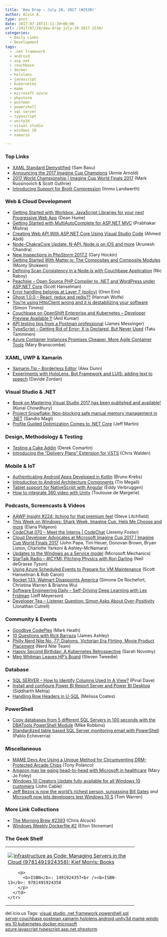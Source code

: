 ```yaml
---
title: 'Dew Drop – July 28, 2017 (#2530)'
author: Alvin A.
type: post
date: 2017-07-28T11:11:39+00:00
url: /2017/07/28/dew-drop-july-28-2017-2530/
categories:
  - Daily Links
  - Development
tags:
  - .net framework
  - android
  - asp.net
  - couchbase
  - docker
  - hololens
  - javascript
  - kubernetes
  - mame
  - microsoft azure
  - phpstorm
  - postman
  - powershell
  - sql server
  - typescript
  - unity3d
  - visual studio
  - windows 10
  - xamarin

---
```

### <a name="top"></a>Top Links

  * <a href="http://developer.telerik.com/content-types/tutorials/xaml-standard-demystified/" target="_blank">XAML Standard Demystified</a> (Sam Basu)
  * <a href="http://blogs.windows.com/windowsexperience/2017/07/27/announcing-the-2017-imagine-cup-champions/?WT.mc_id=DX_MVP4025064" target="_blank">Announcing the 2017 Imagine Cup Champions</a> (Annie Arnold)
  * <a href="https://channel9.msdn.com/Events/Imagine-Cup/Imagine-Cup-World-Finals-2017/2017-World-Championship?WT.mc_id=DX_MVP4025064" target="_blank">2017 World Championship | Imagine Cup World Finals 2017</a> (Mark Russinovich & Scott Guthrie)
  * <a href="https://blogs.msdn.microsoft.com/dotnet/2017/07/27/introducing-support-for-brotli-compression/" target="_blank">Introducing Support for Brotli Compression</a> (Immo Landwerth)



### <a name="web"></a>Web & Cloud Development

  * <a href="http://feedproxy.google.com/~r/DeanHumesBlog/~3/hr-179cS4LM/10162" target="_blank">Getting Started with Workbox: JavaScript Libraries for your next Progressive Web App</a> (Dean Hume)
  * <a href="http://our.componentone.com/2017/07/27/getting-started-with-multiautocomplete-for-asp-net-mvc/" target="_blank">Getting Started with MultiAutoComplete for ASP.NET MVC</a> (Prabhakar Mishra)
  * <a href="http://www.c-sharpcorner.com/article/creating-web-api-with-asp-net-core-using-visual-studio-code/" target="_blank">Creating Web API With ASP.NET Core Using Visual Studio Code</a> (Ahmed Abdi)
  * <a href="http://blogs.windows.com/msedgedev/2017/07/27/node-chakracore-update-n-api-ios/?WT.mc_id=DX_MVP4025064" target="_blank">Node-ChakraCore Update: N-API, Node.js on iOS and more</a> (Arunesh Chandra)
  * <a href="https://blog.jetbrains.com/phpstorm/2017/07/new-inspections-in-phpstorm-2017-2/" target="_blank">New Inspections in PhpStorm 2017.2</a> (Gary Hockin)
  * <a href="https://code.tutsplus.com/tutorials/getting-started-with-matterjs-composite-and-composites-module--cms-28836" target="_blank">Getting Started With Matter.js: The Composites and Composite Modules</a> (Monty Shokeen)
  * <a href="https://blog.couchbase.com/defining-scan-consistency-node-js-couchbase-application/" target="_blank">Defining Scan Consistency in a Node.js with Couchbase Application</a> (Nic Raboy)
  * <a href="http://feeds.hanselman.com/~/413208230/0/scotthanselman~Peachpie-Open-Source-PHP-Compiler-to-NET-and-WordPress-under-ASPNET-Core.aspx" target="_blank">Peachpie &#8211; Open Source PHP Compiler to .NET and WordPress under ASP.NET Core</a> (Scott Hanselman)
  * <a href="http://feedproxy.google.com/~r/AyendeRahien/~3/T9rdW6kZ24A/error-handling-belongs-at-layer-7-policy" target="_blank">Error handling belongs at Layer 7 (policy)</a> (Oren Eini)
  * <a href="https://dev.ghost.org/ghost-1-0-0/" target="_blank">Ghost 1.0.0 &#8211; React, redux and redis??</a> (Hannah Wolfe)
  * <a href="https://aspnetmonsters.com/2016/08/2016-08-27-httpclientwrong/" target="_blank">You&#8217;re using HttpClient wrong and it is destabilizing your software</a> (Simon Timms)
  * <a href="https://blog.couchbase.com/couchbase-openshift-enterprise-kubernetes-developer-preview-available/" target="_blank">Couchbase on OpenShift Enterprise and Kubernetes – Developer Preview Available !!</a> (Anil Kumar)
  * <a href="http://blog.getpostman.com/2017/07/28/api-testing-tips-from-a-postman-professional/" target="_blank">API testing tips from a Postman professional</a> (James Messinger)
  * <a href="https://www.triplet.fi/blog/typescript-getting-rid-of-error-x-is-declared-but-never-used/" target="_blank">TypeScript &#8211; Getting Rid of Error: X is Declared, But Never Used</a> (Tatu Tamminen)
  * <a href="https://thenewstack.io/azure-container-instances-mean-cheaper-agile-container-tools-way/" target="_blank">Azure Container Instances Promises Cheaper, More Agile Container Tools</a> (Mary Branscombe)



### <a name="silverlight"></a>XAML, UWP & Xamarin

  * <a href="https://alexdunn.org/2017/07/27/xamarin-tip-borderless-editor/" target="_blank">Xamarin.Tip – Borderless Editor</a> (Alex Dunn)
  * <a href="http://www.davidezordan.net/blog/?p=8187" target="_blank">Experiments with HoloLens, Bot Framework and LUIS: adding text to speech</a> (Davide Zordan)



### <a name="dotnet"></a>Visual Studio & .NET

  * <a href="http://feedproxy.google.com/~r/kunal2383/~3/GjqMrxnNyO0/mastering-visual-studio-2017.html" target="_blank">Book on Mastering Visual Studio 2017 has been published and available!</a> (Kunal Chowdhury)
  * <a href="http://lambda-the-ultimate.org/node/5456" target="_blank">Project Snowflake: Non-blocking safe manual memory management in .NET</a> (Sandro Magi)
  * <a href="http://www.infoq.com/news/2017/07/pgo-NETCore?utm_campaign=infoq_content&utm_source=infoq&utm_medium=feed&utm_term=global" target="_blank">Profile Guided Optimization Comes to .NET Core</a> (Jeff Martin)



### <a name="design"></a>Design, Methodology & Testing

  * <a href="https://codeopinion.com/testing-a-cake-addin/" target="_blank">Testing a Cake Addin</a> (Derek Comartin)
  * <a href="https://blogs.technet.microsoft.com/uktechnet/2017/07/27/introducing-the-delivery-plans-extension-for-vsts/" target="_blank">Introducing the “Delivery Plans” Extension for VSTS</a> (Chris Walden)



### <a name="mobile"></a>Mobile & IoT

  * <a href="https://auth0.com/blog/authenticating-android-apps-developed-with-kotlin/" target="_blank">Authenticating Android Apps Developed in Kotlin</a> (Bruno Krebs)
  * <a href="https://code.tutsplus.com/tutorials/introduction-to-android-architecture--cms-28749" target="_blank">Introduction to Android Architecture Components</a> (Tin Megali)
  * <a href="https://www.nativescript.org/blog/tablet-support-for-nativescript-with-angular" target="_blank">Tablet support for NativeScript with Angular</a> (Eddy Verbruggen)
  * <a href="https://blogs.unity3d.com/2017/07/27/how-to-integrate-360-video-with-unity/" target="_blank">How to integrate 360 video with Unity</a> (Toulouse de Margerie)



### <a name="podcasts"></a>Podcasts, Screencasts & Videos

  * <a href="http://allaboutwindowsphone.com/media/item/22352_AAWP_Insight_224_Itching_for_t.php" target="_blank">AAWP Insight #224: Itching for that premium feel</a> (Steve Litchfield)
  * <a href="https://blogs.windows.com/blog/2017/07/27/week-windows-shark-week-imagine-cup-help-choose/?WT.mc_id=DX_MVP4025064" target="_blank">This Week on Windows: Shark Week, Imagine Cup, Help Me Choose and more</a> (Elana Pidgeon)
  * <a href="https://channel9.msdn.com/Shows/codechat/070?WT.mc_id=DX_MVP4025064" target="_blank">CodeChat 070 &#8211; Meet the Interns | CodeChat</a> (Jeremy Foster)
  * <a href="https://channel9.msdn.com/Events/Imagine-Cup/Imagine-Cup-World-Finals-2017/Cloud-Developer-Advocates-at-Microsoft-Imagine-Cup-2017?WT.mc_id=DX_MVP4025064" target="_blank">Cloud Developer Advocates at Microsoft Imagine Cup 2017 | Imagine Cup World Finals 2017</a> (John Papa, Tim Heuer, Donovan Brown, Bryan Liston, Charlotte Yarkoni & Ashley-McNamara)
  * <a href="http://www.youtube.com/watch?v=qSAsiM01GOU" target="_blank">Updates to the Windows as a Service model</a> (Microsoft Mechanics)
  * <a href="https://soundcloud.com/startalk/icymi-pitching-physics-with-ron-darling" target="_blank">StarTalk Radio &#8211; #ICYMI: Pitching Physics with Ron Darling</a> (Neil deGrasse Tyson)
  * <a href="https://channel9.msdn.com/Shows/Azure-Friday/Using-Azure-Scheduled-Events-to-Prepare-for-VM-Maintenance?WT.mc_id=DX_MVP4025064" target="_blank">Using Azure Scheduled Events to Prepare for VM Maintenance</a> (Scott Hanselman & Rob Caron)
  * <a href="http://relay.fm/rocket/133" target="_blank">Rocket 133: Walmart Disappoints America</a> (Simone De Rochefort, Christina Warren & Brianna Wu)
  * <a href="http://softwareengineeringdaily.com/2017/07/28/self-driving-deep-learning-with-lex-fridman/" target="_blank">Software Engineering Daily &#8211; Self-Driving Deep Learning with Lex Fridman</a> (Jeff Meyerson)
  * <a href="http://developertea.simplecast.fm/episodes/78319-listener-question-simon-asks-about-over-positivity" target="_blank">Developer Tea &#8211; Listener Question: Simon Asks About Over-Positivity</a> (Jonathan Cutrell)



### <a name="events"></a>Community & Events

  * <a href="http://markheath.net/post/goodbye-codeplex" target="_blank">Goodbye CodePlex</a> (Mark Heath)
  * <a href="http://www.imaginativeuniversal.com/blog/2017/07/27/10-questions-with-rick-barraza/" target="_blank">10 Questions with Rick Barraza</a> (James Ashley)
  * <a href="https://philadelphia.nerdnite.com/2017/07/27/nerd-nite-no-77-diatoms-victorian-era-flirting-movie-product-placement/" target="_blank">Philly Nerd Nite No. 77: Diatoms, Victorian Era Flirting, Movie Product Placement</a> (Nerd Nite Team)
  * <a href="http://blog.kubernetes.io/2017/07/happy-second-birthday-kubernetes.html" target="_blank">Happy Second Birthday: A Kubernetes Retrospective</a> (Sarah Novotny)
  * <a href="https://www.inc.com/business-insider/meg-whitman-stepping-down-hp-board.html" target="_blank">Meg Whitman Leaves HP&#8217;s Board</a> (Steven Tweedie)



### <a name="sql"></a>Database

  * <a href="https://blog.sqlauthority.com/2017/07/28/sql-server-identify-columns-used-view/" target="_blank">SQL SERVER – How to Identify Columns Used In A View?</a> (Pinal Dave)
  * <a href="https://www.mssqltips.com/sqlservertip/5000/install-and-configure-power-bi-report-server-and-power-bi-desktop/" target="_blank">Install and configure Power BI Report Server and Power BI Desktop</a> (Siddharth Mehta)
  * <a href="http://feedproxy.google.com/~r/SqlChick-MelissaCoates/~3/Av9clm9JQPA/handling-row-headers-in-u-sql" target="_blank">Handling Row Headers in U-SQL</a> (Melissa Coates)



### <a name="ps"></a>PowerShell

  * <a href="https://www.youtube.com/watch?v=wBEqHwmM-z8" target="_blank">Copy databases from 5 different SQL Servers in 100 seconds with the DBATools PowerShell Module</a> (Mike Robbins)
  * <a href="https://www.mssqltips.com/sqlservertip/4973/standardized-table-based-sql-server-monitoring-email-with-powershell/" target="_blank">Standardized table based SQL Server monitoring email with PowerShell</a> (Pablo Echeverria)



### <a name="misc"></a>Miscellaneous

  * <a href="https://www.geek.com/games/mame-devs-are-using-a-unique-method-for-circumventing-drm-protected-arcade-chips-1709223/" target="_blank">MAME Devs Are Using a Unique Method for Circumventing DRM-Protected Arcade Chips</a> (Tony Polanco)
  * <a href="http://www.zdnet.com/article/amazon-may-be-going-head-to-head-with-microsoft-in-healthcare/#ftag=RSSbaffb68" target="_blank">Amazon may be going head-to-head with Microsoft in healthcare</a> (Mary Jo Foley)
  * <a href="http://blogs.windows.com/windowsexperience/2017/07/27/windows-10-creators-update-fully-available-for-all-windows-10-customers/?WT.mc_id=DX_MVP4025064" target="_blank">Windows 10 Creators Update fully available for all Windows 10 customers</a> (John Cable)
  * <a href="https://www.theverge.com/2017/7/27/16049868/richest-person-in-the-world-jeff-bezos" target="_blank">Jeff Bezos is now the world’s richest person, surpassing Bill Gates</a> _and_ <a href="https://www.theverge.com/2017/7/27/16051318/microsoft-windows-10-s-download-msdn" target="_blank">Microsoft now lets developers test Windows 10 S</a> (Tom Warren)



### <a name="links"></a>More Link Collections

  * <a href="http://feedproxy.google.com/~r/ReflectivePerspective/~3/gv_-JoRS2hU/" target="_blank">The Morning Brew #2393</a> (Chris Alcock)
  * <a href="http://blog.sixeyed.com/windows-weekly-dockerfile-2/" target="_blank">Windows Weekly Dockerfile #2</a> (Elton Stoneman)



### <a name="shelf"></a>The Geek Shelf

<div class="wlWriterEditableSmartContent" id="scid:7dc1bd33-94bd-46fd-a20b-0131235bcd47:09e96aa2-1362-48a4-84cb-459efa228186" style="margin: 0px; padding: 0px; float: none; display: inline;">
  <table cellspacing="0" cellpadding="2" width="400" border="0" unselectable="on">
    <tr>
      <td valign="top" width="400">
        <p>
          <a title="Infrastructure as Code: Managing Servers in the Cloud (9781491924358): Kief Morris: Books" href="http://www.amazon.com/exec/obidos/ASIN/1491924357/amavin-20"><img data-recalc-dims="1" decoding="async" src="https://i0.wp.com/images-na.ssl-images-amazon.com/images/I/51l2xDf6sLL._AC_US218_.jpg?w=660&#038;ssl=1" border="0" align="left" style="float:left" />Infrastructure as Code: Managing Servers in the Cloud (9781491924358): Kief Morris: Books</a>
        </p>
        
        <p>
          <b>ISBN</b>: 1491924357<br /><b>ISBN-13</b>: 9781491924358
        </p>
      </td>
    </tr>
  </table>
</div>



<div class="wlWriterEditableSmartContent" id="scid:77ECF5F8-D252-44F5-B4EB-D463C5396A79:490e4f15-21c6-4a43-95a7-879212b3e209" style="margin: 0px; padding: 0px; float: none; display: inline;">
  del.icio.us Tags: <a href="http://del.icio.us/popular/visual+studio" rel="tag">visual studio</a>,<a href="http://del.icio.us/popular/.net+framework" rel="tag">.net framework</a>,<a href="http://del.icio.us/popular/powershell" rel="tag">powershell</a>,<a href="http://del.icio.us/popular/sql+server" rel="tag">sql server</a>,<a href="http://del.icio.us/popular/couchbase" rel="tag">couchbase</a>,<a href="http://del.icio.us/popular/postman" rel="tag">postman</a>,<a href="http://del.icio.us/popular/xamarin" rel="tag">xamarin</a>,<a href="http://del.icio.us/popular/hololens" rel="tag">hololens</a>,<a href="http://del.icio.us/popular/android" rel="tag">android</a>,<a href="http://del.icio.us/popular/unity3d" rel="tag">unity3d</a>,<a href="http://del.icio.us/popular/mame" rel="tag">mame</a>,<a href="http://del.icio.us/popular/windows+10" rel="tag">windows 10</a>,<a href="http://del.icio.us/popular/kubernetes" rel="tag">kubernetes</a>,<a href="http://del.icio.us/popular/docker" rel="tag">docker</a>,<a href="http://del.icio.us/popular/microsoft+azure" rel="tag">microsoft azure</a>,<a href="http://del.icio.us/popular/javascript" rel="tag">javascript</a>,<a href="http://del.icio.us/popular/typescript" rel="tag">typescript</a>,<a href="http://del.icio.us/popular/asp.net" rel="tag">asp.net</a>,<a href="http://del.icio.us/popular/phpstorm" rel="tag">phpstorm</a>
</div>
